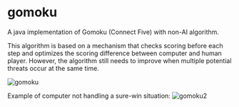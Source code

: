 # gomoku
A java implementation of Gomoku (Connect Five) with non-AI algorithm.<p>
This algorithm is based on a mechanism that checks scoring before each step and optimizes the scoring difference between computer and human player. However, the algorithm still needs to improve when multiple potential threats occur at the same time.

![gomoku](https://user-images.githubusercontent.com/26239939/35479089-0305f7b0-03bc-11e8-82e1-699ed8365e62.png) <p>

Example of computer not handling a sure-win situation: 
![gomoku2](https://user-images.githubusercontent.com/26239939/35479164-63e30f62-03be-11e8-9b16-3e99591a8151.png)

